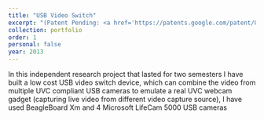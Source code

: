 ```yaml
---
title: "USB Video Switch"
excerpt: "(Patent Pending: <a href='https://patents.google.com/patent/US20130307919A1/en'>US20130307919A1</a>) with Prof. Gabriel Taubin, Brown University (2013)<br/><img src='/images/usb_video_switch.png'>"
collection: portfolio
order: 1
personal: false
year: 2013
---
```


 In this independent research project that lasted for two semesters I have built a low cost USB video switch device, which can combine the video from multiple UVC compliant USB cameras to emulate a real UVC webcam gadget (capturing live video from different video capture source), I have used BeagleBoard Xm and 4 Microsoft LifeCam 5000 USB cameras

